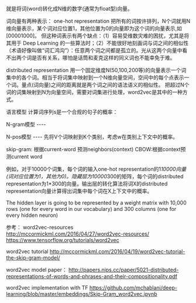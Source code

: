 就是将词(word)转化成N维的数字(通常为float型)向量。

词向量有两种表示：
one-hot representation
把所有的词按许排列，N个词就用N维向量表示，某个词对应位置1，其他位置为0的向量即为这个词的向量表示,如[00001000]。
但这种词表示有两个缺点：（1）容易受维数灾难的困扰，尤其是将其用于 Deep Learning 的一些算法时；（2）不能很好地刻画词与词之间的相似性（术语好像叫做“词汇鸿沟”）：任意两个词之间都是孤立的。光从这两个向量中看不出两个词是否有关系，哪怕是话筒和麦克这样的同义词也不能幸免于难。

distributed representation
用一个固定维度N(50,100,200等)的向量表示一个词集中的各个词。相当于将词集中映射到一个N维向量空间，空间中的每个点表示一个词。量点(词向量)之间的距离就是两个词之间的语法语义的相似性。
把超过N个词的词集映射到N为向量空间，需要对词集进行处理，word2vec是其中的一种方式。

语言模型
计算词序列s是一个合规的句子的概率：

N-gram模型  ----

N-pos模型  ---- 先将V个词映射到K个类别，考虑w在类别上下文中的概率。


skip-gram: 根据current-word 预测neighbors(context)
CBOW:根据context预测current word

例如，对于10000个词集，每个词的输入one-hot representation的1*10000向量(词对应位置为1，其他为0)。隐藏层为10000*300的矩阵，每个词的distributed representation为1*300的向量。输出层的转化算法将词X的distributed representation向量计算得出词集中每个词在X上下文中的概率。

The hidden layer is going to be represented by a weight matrix with 10,000 rows (one for every word in our vocabulary) and 300 columns (one for every hidden neuron)



参考：
word2vec-resources
http://mccormickml.com/2016/04/27/word2vec-resources/
https://www.tensorflow.org/tutorials/word2vec

word2vec tutorial
http://mccormickml.com/2016/04/19/word2vec-tutorial-the-skip-gram-model/

word2vec model  paper：
http://papers.nips.cc/paper/5021-distributed-representations-of-words-and-phrases-and-their-compositionality.pdf

word2vec implementation with TF
https://github.com/mchablani/deep-learning/blob/master/embeddings/Skip-Gram_word2vec.ipynb
